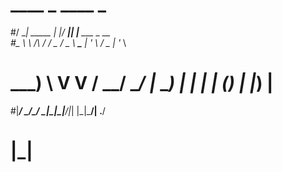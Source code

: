 # ____                   _   ____  _
#/ ___|_      _____  ___| |_/ ___|| |__   ___  _ __  
#\___ \ \ /\ / / _ \/ _ \ __\___ \| '_ \ / _ \| '_ \ 
# ___) \ V  V /  __/  __/ |_ ___) | | | | (_) | |_) |
#|____/ \_/\_/ \___|\___|\__|____/|_| |_|\___/| .__/ 
#                                             |_|    